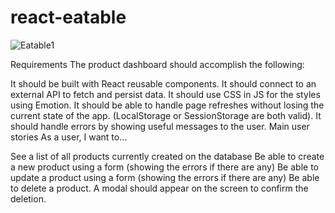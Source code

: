 
# react-eatable
![Eatable1](https://github.com/andrearivadeneyra1997/react-eatable/assets/117494890/c91c4037-8a85-41d2-8d7e-c6231fb569b1)

Requirements
The product dashboard should accomplish the following:

It should be built with React reusable components.
It should connect to an external API to fetch and persist data.
It should use CSS in JS for the styles using Emotion.
It should be able to handle page refreshes without losing the current state of the app. (LocalStorage or SessionStorage are both valid).
It should handle errors by showing useful messages to the user.
Main user stories
As a user, I want to...

See a list of all products currently created on the database
Be able to create a new product using a form (showing the errors if there are any)
Be able to update a product using a form (showing the errors if there are any)
Be able to delete a product. A modal should appear on the screen to confirm the deletion.
